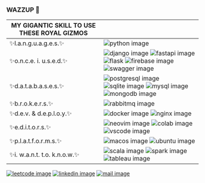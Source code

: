 ### WAZZUP 🤠

| **MY GIGANTIC SKILL TO USE THESE ROYAL GIZMOS**|                                                           |
| -----------------------------------------------|---------------------------------------------------------- |
| ✨l.a.n.g.u.a.g.e.s.✨    |![python image](https://img.shields.io/badge/Python-FFD43B?style=for-the-badge&logo=python&logoColor=blue) |
| ✨o.n.c.e. i. u.s.e.d.✨  | ![django image](https://img.shields.io/badge/Django-092E20?style=for-the-badge&logo=django&logoColor=green) ![fastapi image](https://img.shields.io/badge/fastapi-109989?style=for-the-badge&logo=FASTAPI&logoColor=white) ![flask](https://img.shields.io/badge/Flask-000000?style=for-the-badge&logo=flask&logoColor=white) ![firebase image](https://img.shields.io/badge/firebase-ffca28?style=for-the-badge&logo=firebase&logoColor=black) ![swagger image](https://img.shields.io/badge/Swagger-85EA2D?style=for-the-badge&logo=Swagger&logoColor=white) |
| ✨d.a.t.a.b.a.s.e.s.✨    |![postgresql image](https://img.shields.io/badge/PostgreSQL-316192?style=for-the-badge&logo=postgresql&logoColor=white) ![sqlite image](https://img.shields.io/badge/SQLite-07405E?style=for-the-badge&logo=sqlite&logoColor=white) ![mysql image](https://img.shields.io/badge/MySQL-005C84?style=for-the-badge&logo=mysql&logoColor=white) ![mongodb image](https://img.shields.io/badge/MongoDB-4EA94B?style=for-the-badge&logo=mongodb&logoColor=white) |
| ✨b.r.o.k.e.r.s.✨        | ![rabbitmq image](https://img.shields.io/badge/rabbitmq-%23FF6600.svg?&style=for-the-badge&logo=rabbitmq&logoColor=white) |
| ✨d.e.v. & d.e.p.l.o.y.✨ | ![docker image](https://img.shields.io/badge/Docker-2CA5E0?style=for-the-badge&logo=docker&logoColor=white) ![nginx image](https://img.shields.io/badge/Nginx-009639?style=for-the-badge&logo=nginx&logoColor=white)|
| ✨e.d.i.t.o.r.s.✨ | ![neovim image](https://img.shields.io/badge/NeoVim-%2357A143.svg?&style=for-the-badge&logo=neovim&logoColor=white) ![colab image](https://img.shields.io/badge/Colab-F9AB00?style=for-the-badge&logo=googlecolab&color=525252) ![vscode image](https://img.shields.io/badge/VSCode-0078D4?style=for-the-badge&logo=visual%20studio%20code&logoColor=white)|
| ✨p.l.a.t.f.o.r.m.s.✨ | ![macos image](https://img.shields.io/badge/mac%20os-000000?style=for-the-badge&logo=apple&logoColor=white) ![ubuntu image](https://img.shields.io/badge/Ubuntu-E95420?style=for-the-badge&logo=ubuntu&logoColor=white) |
| ✨i. w.a.n.t. t.o. k.n.o.w.✨ | ![scala image](https://img.shields.io/badge/Scala-DC322F?style=for-the-badge&logo=scala&logoColor=white) ![spark image](https://img.shields.io/badge/Apache_Spark-FFFFFF?style=for-the-badge&logo=apachespark&logoColor=#E35A16) ![tableau image](https://img.shields.io/badge/Tableau-E97627?style=for-the-badge&logo=Tableau&logoColor=white)|

[![leetcode image](https://img.shields.io/badge/-LeetCode-FFA116?style=for-the-badge&logo=LeetCode&logoColor=black)](https://leetcode.com/kot_mapku3/) [![linkedin image](https://img.shields.io/badge/LinkedIn-0077B5?style=for-the-badge&logo=linkedin&logoColor=white)](https://www.linkedin.com/in/aalexren/) [![mail image](https://img.shields.io/badge/Gmail-D14836?style=for-the-badge&logo=gmail&logoColor=white)](mailto:aachernitsa@gmail.com)

<!--
**aalexren/aalexren** is a ✨ _special_ ✨ repository because its `README.md` (this file) appears on your GitHub profile.

Here are some ideas to get you started:

- 🔭 I’m currently working on ...
- 🌱 I’m currently learning ...
- 👯 I’m looking to collaborate on ...
- 🤔 I’m looking for help with ...
- 💬 Ask me about ...
- 📫 How to reach me: ...
- 😄 Pronouns: ...
- ⚡ Fun fact: ...
-->
